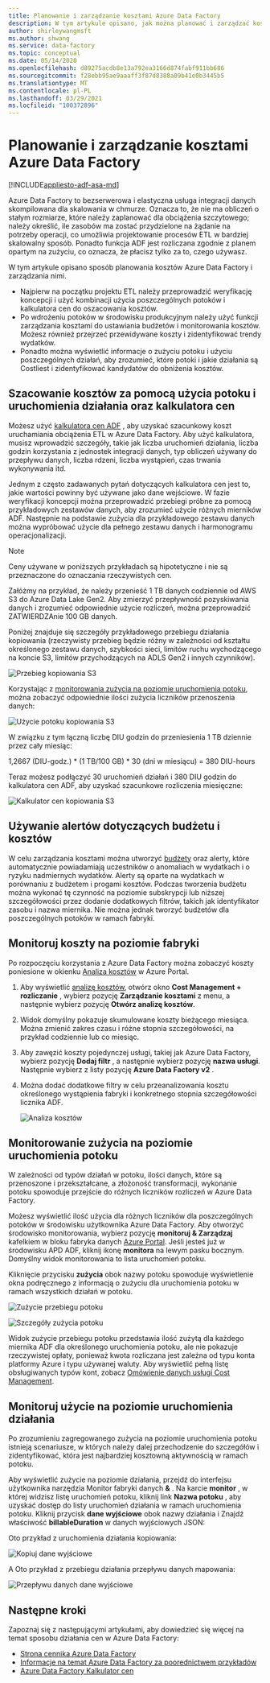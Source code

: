 ```yaml
---
title: Planowanie i zarządzanie kosztami Azure Data Factory
description: W tym artykule opisano, jak można planować i zarządzać kosztami Azure Data Factory
author: shirleywangmsft
ms.author: shwang
ms.service: data-factory
ms.topic: conceptual
ms.date: 05/14/2020
ms.openlocfilehash: d89275acdb8e13a792ea3166d874fabf911bb686
ms.sourcegitcommit: f28ebb95ae9aaaff3f87d8388a09b41e0b3445b5
ms.translationtype: MT
ms.contentlocale: pl-PL
ms.lasthandoff: 03/29/2021
ms.locfileid: "100372896"
---
```

# <a name="plan-and-manage-costs-for-azure-data-factory"></a>Planowanie i zarządzanie kosztami Azure Data Factory

[!INCLUDE[appliesto-adf-asa-md](includes/appliesto-adf-asa-md.md)]

Azure Data Factory to bezserwerowa i elastyczna usługa integracji danych skompilowana dla skalowania w chmurze.  Oznacza to, że nie ma obliczeń o stałym rozmiarze, które należy zaplanować dla obciążenia szczytowego; należy określić, ile zasobów ma zostać przydzielone na żądanie na potrzeby operacji, co umożliwia projektowanie procesów ETL w bardziej skalowalny sposób. Ponadto funkcja ADF jest rozliczana zgodnie z planem opartym na zużyciu, co oznacza, że płacisz tylko za to, czego używasz.

W tym artykule opisano sposób planowania kosztów Azure Data Factory i zarządzania nimi.

*   Najpierw na początku projektu ETL należy przeprowadzić weryfikację koncepcji i użyć kombinacji użycia poszczególnych potoków i kalkulatora cen do oszacowania kosztów.
*   Po wdrożeniu potoków w środowisku produkcyjnym należy użyć funkcji zarządzania kosztami do ustawiania budżetów i monitorowania kosztów. Możesz również przejrzeć przewidywane koszty i zidentyfikować trendy wydatków.
*   Ponadto można wyświetlić informacje o zużyciu potoku i użyciu poszczególnych działań, aby zrozumieć, które potoki i jakie działania są Costliest i zidentyfikować kandydatów do obniżenia kosztów.

## <a name="estimate-costs-using-pipeline-and-activity-run-consumption-and-pricing-calculator"></a>Szacowanie kosztów za pomocą użycia potoku i uruchomienia działania oraz kalkulatora cen

Możesz użyć [kalkulatora cen ADF](https://azure.microsoft.com/pricing/calculator/?service=data-factory) , aby uzyskać szacunkowy koszt uruchamiania obciążenia ETL w Azure Data Factory.  Aby użyć kalkulatora, musisz wprowadzić szczegóły, takie jak liczba uruchomień działania, liczba godzin korzystania z jednostek integracji danych, typ obliczeń używany do przepływu danych, liczba rdzeni, liczba wystąpień, czas trwania wykonywania itd.

Jednym z często zadawanych pytań dotyczących kalkulatora cen jest to, jakie wartości powinny być używane jako dane wejściowe.  W fazie weryfikacji koncepcji można przeprowadzić przebiegi próbne za pomocą przykładowych zestawów danych, aby zrozumieć użycie różnych mierników ADF.  Następnie na podstawie zużycia dla przykładowego zestawu danych można wypróbować użycie dla pełnego zestawu danych i harmonogramu operacjonalizacji.

> [!NOTE]
> Ceny używane w poniższych przykładach są hipotetyczne i nie są przeznaczone do oznaczania rzeczywistych cen.

Załóżmy na przykład, że należy przenieść 1 TB danych codziennie od AWS S3 do Azure Data Lake Gen2.  Aby zmierzyć przepływność pozyskiwania danych i zrozumieć odpowiednie użycie rozliczeń, można przeprowadzić ZATWIERDZAnie 100 GB danych.

Poniżej znajduje się szczegóły przykładowego przebiegu działania kopiowania (rzeczywisty przebieg będzie różny w zależności od kształtu określonego zestawu danych, szybkości sieci, limitów ruchu wychodzącego na koncie S3, limitów przychodzących na ADLS Gen2 i innych czynników).

![Przebieg kopiowania S3](media/plan-manage-costs/s3-copy-run-details.png)

Korzystając z [monitorowania zużycia na poziomie uruchomienia potoku](#monitor-consumption-at-pipeline-run-level), można zobaczyć odpowiednie ilości zużycia liczników przenoszenia danych:

![Użycie potoku kopiowania S3](media/plan-manage-costs/s3-copy-pipeline-consumption.png)

W związku z tym łączną liczbę DIU godzin do przeniesienia 1 TB dziennie przez cały miesiąc:

1,2667 (DIU-godz.) * (1 TB/100 GB) * 30 (dni w miesiącu) = 380 DIU-hours

Teraz możesz podłączyć 30 uruchomień działań i 380 DIU godzin do kalkulatora cen ADF, aby uzyskać szacunkowe rozliczenia miesięczne:

![Kalkulator cen kopiowania S3](media/plan-manage-costs/s3-copy-pricing-calculator.png)

## <a name="use-budgets-and-cost-alerts"></a>Używanie alertów dotyczących budżetu i kosztów

W celu zarządzania kosztami można utworzyć [budżety](../cost-management-billing/costs/tutorial-acm-create-budgets.md) oraz alerty, które automatycznie powiadamiają uczestników o anomaliach w wydatkach i o ryzyku nadmiernych wydatków.  Alerty są oparte na wydatkach w porównaniu z budżetem i progami kosztów.  Podczas tworzenia budżetu można wykonać tę czynność na poziomie subskrypcji lub niższej szczegółowości przez dodanie dodatkowych filtrów, takich jak identyfikator zasobu i nazwa miernika.  Nie można jednak tworzyć budżetów dla poszczególnych potoków w ramach fabryki.

## <a name="monitor-costs-at-factory-level"></a>Monitoruj koszty na poziomie fabryki

Po rozpoczęciu korzystania z Azure Data Factory można zobaczyć koszty poniesione w okienku [Analiza kosztów](../cost-management-billing/costs/quick-acm-cost-analysis.md) w Azure Portal.

1. Aby wyświetlić [analizę kosztów](../cost-management-billing/costs/quick-acm-cost-analysis.md), otwórz okno **Cost Management + rozliczanie** , wybierz pozycję **Zarządzanie kosztami** z menu, a następnie wybierz pozycję **Otwórz analizę kosztów**.
2. Widok domyślny pokazuje skumulowane koszty bieżącego miesiąca.  Można zmienić zakres czasu i różne stopnia szczegółowości, na przykład codziennie lub co miesiąc.
3. Aby zawęzić koszty pojedynczej usługi, takiej jak Azure Data Factory, wybierz pozycję **Dodaj filtr** , a następnie wybierz pozycję **nazwa usługi**.  Następnie wybierz z listy pozycję **Azure Data Factory v2** .
4. Można dodać dodatkowe filtry w celu przeanalizowania kosztu określonego wystąpienia fabryki i konkretnego stopnia szczegółowości licznika ADF.

   ![Analiza kosztów](media/plan-manage-costs/cost-analysis.png)

## <a name="monitor-consumption-at-pipeline-run-level"></a>Monitorowanie zużycia na poziomie uruchomienia potoku

W zależności od typów działań w potoku, ilości danych, które są przenoszone i przekształcane, a złożoność transformacji, wykonanie potoku spowoduje przejście do różnych liczników rozliczeń w Azure Data Factory.

Możesz wyświetlić ilość użycia dla różnych liczników dla poszczególnych potoków w środowisku użytkownika Azure Data Factory. Aby otworzyć środowisko monitorowania, wybierz pozycję **monitoruj & Zarządzaj** kafelkiem w bloku fabryka danych [Azure Portal](https://portal.azure.com/). Jeśli jesteś już w środowisku APD ADF, kliknij ikonę **monitora** na lewym pasku bocznym. Domyślny widok monitorowania to lista uruchomień potoku.

Kliknięcie przycisku **zużycia** obok nazwy potoku spowoduje wyświetlenie okna podręcznego z informacją o zużyciu dla uruchomienia potoku w ramach wszystkich działań w potoku.

![Zużycie przebiegu potoku](media/plan-manage-costs/pipeline-run-consumption.png)

![Szczegóły zużycia potoku](media/plan-manage-costs/pipeline-consumption-details.png)

Widok zużycie przebiegu potoku przedstawia ilość zużytą dla każdego miernika ADF dla określonego uruchomienia potoku, ale nie pokazuje rzeczywistej opłaty, ponieważ kwota rozliczana jest zależna od typu konta platformy Azure i typu używanej waluty.  Aby wyświetlić pełną listę obsługiwanych typów kont, zobacz [Omówienie danych usługi Cost Management](../cost-management-billing/costs/understand-cost-mgt-data.md).

## <a name="monitor-consumption-at-activity-run-level"></a>Monitoruj użycie na poziomie uruchomienia działania
Po zrozumieniu zagregowanego zużycia na poziomie uruchomienia potoku istnieją scenariusze, w których należy dalej przechodzenie do szczegółów i zidentyfikować, która jest najbardziej kosztowną aktywnością w ramach potoku.

Aby wyświetlić zużycie na poziomie działania, przejdź do interfejsu użytkownika narzędzia Monitor fabryki danych **&** . Na karcie **monitor** , w której widzisz listę uruchomień potoku, kliknij link **Nazwa potoku** , aby uzyskać dostęp do listy uruchomień działania w ramach uruchomienia potoku.  Kliknij przycisk **dane wyjściowe** obok nazwy działania i Znajdź właściwość **billableDuration** w danych wyjściowych JSON:

Oto przykład z uruchomienia działania kopiowania:

![Kopiuj dane wyjściowe](media/plan-manage-costs/copy-output.png)

A Oto przykład z przebiegu działania przepływu danych mapowania:

![Przepływu danych dane wyjściowe](media/plan-manage-costs/dataflow-output.png)

## <a name="next-steps"></a>Następne kroki

Zapoznaj się z następującymi artykułami, aby dowiedzieć się więcej na temat sposobu działania cen w Azure Data Factory:

- [Strona cennika Azure Data Factory](https://azure.microsoft.com/pricing/details/data-factory/ssis/)
- [Informacje na temat Azure Data Factory za poorednictwem przykładów](./pricing-concepts.md)
- [Azure Data Factory Kalkulator cen](https://azure.microsoft.com/pricing/calculator/?service=data-factory)